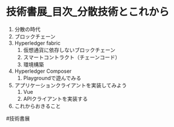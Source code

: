 # 技術書展_目次_分散技術とこれから
1. 分散の時代
2. ブロックチェーン
3. Hyperledger fabric
	1. 仮想通貨に依存しないブロックチェーン
	2. スマートコントラクト（チェーンコード）
	3. 環境構築
4. Hyperledger Composer
	1. Playgroundで遊んでみる
5. アプリケーションクライアントを実装してみよう
	1. Vue
	2. APIクライアントを実装する
6. これからおきること

#技術書展